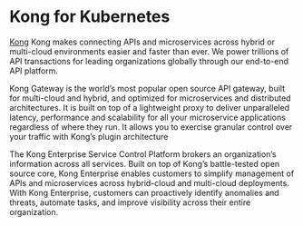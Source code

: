 # Kong for Kubernetes

[Kong](https://konghq.com) Kong makes connecting APIs and microservices across hybrid or multi-cloud environments easier and faster than ever. We power trillions of API transactions for leading organizations globally through our end-to-end API platform.

Kong Gateway is the world’s most popular open source API gateway, built for multi-cloud and hybrid, and optimized for microservices and distributed architectures.  It is built on top of a lightweight proxy to deliver unparalleled latency, performance and scalability for all your microservice applications regardless of where they run. It allows you to exercise granular control over your traffic with Kong’s plugin architecture

The Kong Enterprise Service Control Platform brokers an organization’s information across all services. Built on top of Kong’s battle-tested open source core, Kong Enterprise enables customers to simplify management of APIs and microservices across hybrid-cloud and multi-cloud deployments. With Kong Enterprise, customers can proactively identify anomalies and threats, automate tasks, and improve visibility across their entire organization.
